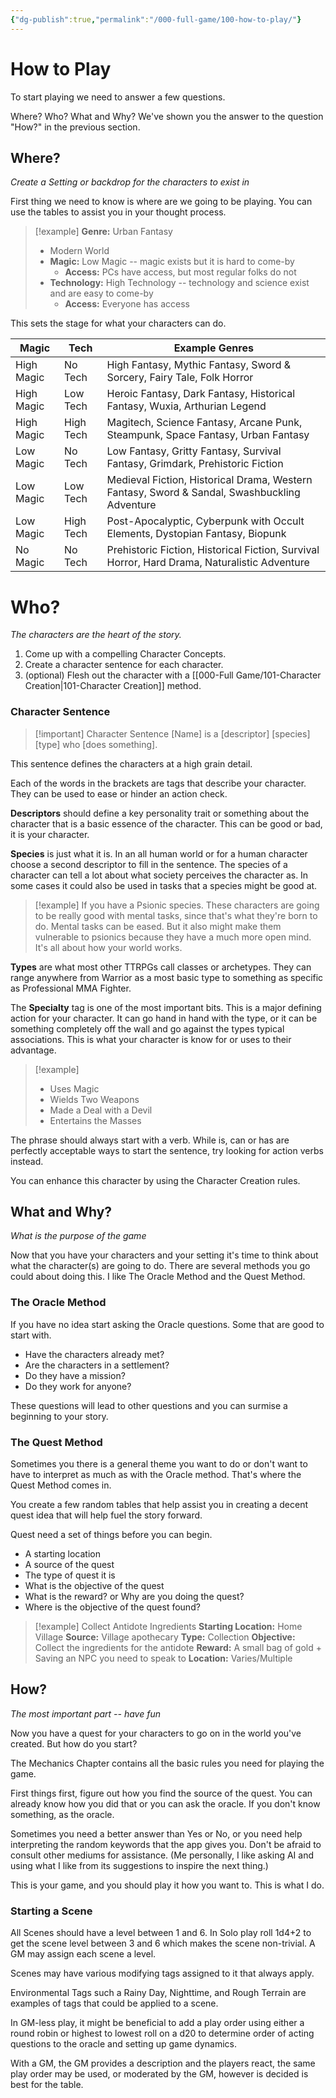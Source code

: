 ```yaml
---
{"dg-publish":true,"permalink":"/000-full-game/100-how-to-play/"}
---
```


# How to Play

To start playing we need to answer a few questions.

Where? Who? What and Why? We've shown you the answer to the question "How?" in the previous section.

## Where?
_Create a Setting or backdrop for the characters to exist in_

First thing we need to know is where are we going to be playing.  You can use the tables to assist you in your thought process.

> [!example]
> **Genre:** Urban Fantasy
> * Modern World
> * **Magic:** Low Magic -- magic exists but it is hard to come-by 
>     * **Access:** PCs have access, but most regular folks do not
> * **Technology:** High Technology -- technology and science exist and are easy to come-by 
>     * **Access:** Everyone has access

This sets the stage for what your characters can do.

| Magic      | Tech      | Example Genres                                                                               |
| ---------- | --------- | -------------------------------------------------------------------------------------------- |
| High Magic | No Tech   | High Fantasy, Mythic Fantasy, Sword & Sorcery, Fairy Tale, Folk Horror                       |
| High Magic | Low Tech  | Heroic Fantasy, Dark Fantasy, Historical Fantasy, Wuxia, Arthurian Legend                    |
| High Magic | High Tech | Magitech, Science Fantasy, Arcane Punk, Steampunk, Space Fantasy, Urban Fantasy              |
| Low Magic  | No Tech   | Low Fantasy, Gritty Fantasy, Survival Fantasy, Grimdark, Prehistoric Fiction                 |
| Low Magic  | Low Tech  | Medieval Fiction, Historical Drama, Western Fantasy, Sword & Sandal, Swashbuckling Adventure |
| Low Magic  | High Tech | Post-Apocalyptic, Cyberpunk with Occult Elements, Dystopian Fantasy, Biopunk                 |
| No Magic   | No Tech   | Prehistoric Fiction, Historical Fiction, Survival Horror, Hard Drama, Naturalistic Adventure |

# Who?
_The characters are the heart of the story._

1. Come up with a compelling Character Concepts.
2. Create a character sentence for each character.
3. (optional) Flesh out the character with a [[000-Full Game/101-Character Creation\|101-Character Creation]] method.


### Character Sentence

> [!important] Character Sentence
> \[Name] is a \[descriptor] \[species] \[type] who \[does something].

This sentence defines the characters at a high grain detail. 

Each of the words in the brackets are tags that describe your character. They can be used to ease or hinder an action check.

**Descriptors** should define a key personality trait or something about the character that is a basic essence of the character. This can be good or bad, it is your character.

**Species** is just what it is.   In an all human world or for a human character choose a second descriptor to fill in the sentence. The species of a character can tell a lot about what society perceives the character as.  In some cases it could also be used in tasks that a species might be good at.

> [!example]
> If you have a Psionic species.  These characters are going to be really good with mental tasks, since that's what they're born to do. Mental tasks can be eased.  But it also might make them vulnerable to psionics because they have a much more open mind. It's all about how your world works. 

**Types** are what most other TTRPGs call classes or archetypes. They can range anywhere from Warrior as a most basic type to something as specific as Professional MMA Fighter.

The **Specialty** tag is one of the most important bits. This is a major defining action for your character.  It can go hand in hand with the type, or it can be something completely off the wall and go against the types typical associations. This is what your character is know for or uses to their advantage.

> [!example]
> * Uses Magic
> * Wields Two Weapons
> * Made a Deal with a Devil
> * Entertains the Masses

The phrase should always start with a verb.  While is, can or has are perfectly acceptable ways to start the sentence, try looking for action verbs instead.

You can enhance this character by using the Character Creation rules.

## What and Why?
_What is the purpose of the game_

Now that you have your characters and your setting it's time to think about what the character(s) are going to do. There are several methods you go could about doing this. I like The Oracle Method and the Quest Method.

### The Oracle Method

If you have no idea start asking the Oracle questions.  Some that are good to start with.

* Have the characters already met?
* Are the characters in a settlement?
* Do they have a mission?
* Do they work for anyone?

These questions will lead to other questions and you can surmise a beginning to your story.  

### The Quest Method

Sometimes you there is a general theme you want to do or don't want to have to interpret as much as with the Oracle method. That's where the Quest Method comes in.

You create a few random tables that help assist you in creating a decent quest idea that will help fuel the story forward.

Quest need a set of things before you can begin.

* A starting location
* A source of the quest
* The type of quest it is
* What is the objective of the quest
* What is the reward? or Why are you doing the quest?
* Where is the objective of the quest found?

> [!example] Collect Antidote Ingredients
> **Starting Location:** Home Village
> **Source:** Village apothecary
> **Type:** Collection
> **Objective:** Collect the ingredients for the antidote
> **Reward:** A small bag of gold + Saving an NPC you need to speak to
> **Location:** Varies/Multiple


## How?
_The most important part -- have fun_

Now you have a quest for your characters to go on in the world you've created.  But how do you start?

The Mechanics Chapter contains all the basic rules you need for playing the game.

First things first, figure out how you find the source of the quest. You can already know how you did that or you can ask the oracle.  If you don't know something, as the oracle.

Sometimes you need a better answer than Yes or No, or you need help interpreting the random keywords that the app gives you. Don't be afraid to consult other mediums for assistance. (Me personally, I like asking AI and using what I like from its suggestions to inspire the next thing.)

This is your game, and you should play it how you want to. This is what I do.

### Starting a Scene

All Scenes should have a level between 1 and 6. In Solo play roll 1d4+2 to get the scene level between 3 and 6 which makes the scene non-trivial. A GM may assign each scene a level.

Scenes may have various modifying tags assigned to it that always apply.

Environmental Tags such a Rainy Day, Nighttime, and Rough Terrain are examples of tags that could be applied to a scene.

In GM-less play, it might be beneficial to add a play order using either a round robin or highest to lowest roll on a d20 to determine order of acting questions to the oracle and setting up game dynamics.

With a GM, the GM provides a description and the players react, the same play order may be used, or moderated by the GM, however is decided is best for the table.


